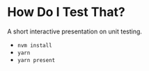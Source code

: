 # How Do I Test That?

A short interactive presentation on unit testing.

- `nvm install`
- `yarn`
- `yarn present`
